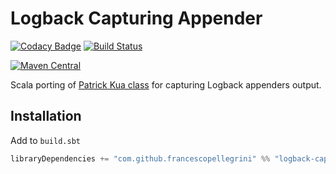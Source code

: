 # Logback Capturing Appender

[![Codacy Badge](https://api.codacy.com/project/badge/Grade/6d82355746e449318afce09ad411e600)](https://app.codacy.com/app/francescopellegrini/logback-capturing-appender?utm_source=github.com&utm_medium=referral&utm_content=francescopellegrini/logback-capturing-appender&utm_campaign=Badge_Grade_Dashboard)
[![Build Status](https://travis-ci.org/francescopellegrini/logback-capturing-appender.svg?branch=master)](https://travis-ci.org/francescopellegrini/logback-capturing-appender)

[![Maven Central](https://maven-badges.herokuapp.com/maven-central/com.github.francescopellegrini/logback-capturing-appender_2.12/badge.svg)](https://maven-badges.herokuapp.com/maven-central/com.github.francescopellegrini/logback-capturing-appender_2.12)

Scala porting of [Patrick Kua class](https://github.com/thekua/Sample-Code/tree/master/java/logback-spike) for capturing Logback appenders output.

## Installation

Add to `build.sbt`

```scala
libraryDependencies += "com.github.francescopellegrini" %% "logback-capturing-appender" % "1.0.1"
```
